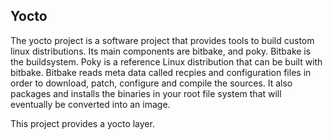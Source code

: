 Yocto
-----

The yocto project is a software project that provides tools to build custom
linux distributions. Its main components are bitbake, and poky. Bitbake is
the buildsystem. Poky is a reference Linux distribution that can be built
with bitbake. Bitbake reads meta data called recpies and configuration files
in order to download, patch, configure and compile the sources. It also packages
and installs the binaries in your root file system that will eventually be
converted into an image.

This project provides a yocto layer.
